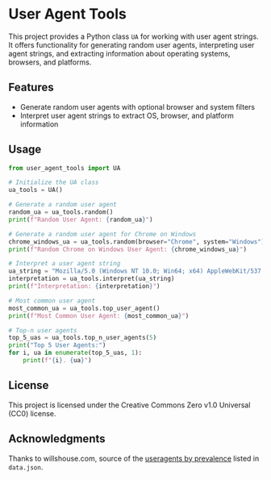 # User Agent Tools

This project provides a Python class `UA` for working with user agent strings. It offers functionality for generating random user agents, interpreting user agent strings, and extracting information about operating systems, browsers, and platforms.

## Features

- Generate random user agents with optional browser and system filters
- Interpret user agent strings to extract OS, browser, and platform information

## Usage

```python
from user_agent_tools import UA

# Initialize the UA class
ua_tools = UA()

# Generate a random user agent
random_ua = ua_tools.random()
print(f"Random User Agent: {random_ua}")

# Generate a random user agent for Chrome on Windows
chrome_windows_ua = ua_tools.random(browser="Chrome", system="Windows")
print(f"Random Chrome on Windows User Agent: {chrome_windows_ua}")

# Interpret a user agent string
ua_string = "Mozilla/5.0 (Windows NT 10.0; Win64; x64) AppleWebKit/537.36 (KHTML, like Gecko) Chrome/91.0.4472.124 Safari/537.36"
interpretation = ua_tools.interpret(ua_string)
print(f"Interpretation: {interpretation}")

# Most common user agent
most_common_ua = ua_tools.top_user_agent()
print(f"Most Common User Agent: {most_common_ua}")

# Top-n user agents
top_5_uas = ua_tools.top_n_user_agents(5)
print("Top 5 User Agents:")
for i, ua in enumerate(top_5_uas, 1):
    print(f"{i}. {ua}")
```

## License

This project is licensed under the Creative Commons Zero v1.0 Universal (CC0) license. 

## Acknowledgments

Thanks to willshouse.com, source of the [useragents by prevalence](https://techblog.willshouse.com/2012/01/03/most-common-user-agents/) listed in `data.json`.